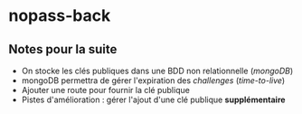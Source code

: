 # nopass-back

## Notes pour la suite
- On stocke les clés publiques dans une BDD non relationnelle (_mongoDB_)
- mongoDB permettra de gérer l'expiration des _challenges_ (_time-to-live_)
- Ajouter une route pour fournir la clé publique
- Pistes d'amélioration : gérer l'ajout d'une clé publique __supplémentaire__